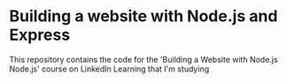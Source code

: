 # Building a website with Node.js and Express

This repository contains the code for the 'Building a Website with Node.js Node.js' course on LinkedIn Learning that I'm studying
